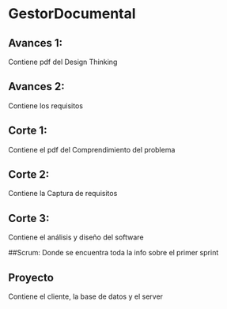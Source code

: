 # GestorDocumental
## Avances 1: 
Contiene pdf del Design Thinking 

## Avances 2: 
Contiene los requisitos 

## Corte 1: 
Contiene el pdf del Comprendimiento del problema 

## Corte 2:
Contiene la Captura de requisitos

## Corte 3: 
Contiene el análisis y diseño del software

##Scrum:
Donde se encuentra toda la info sobre el primer sprint

## Proyecto
Contiene el cliente, la base de datos y el server
